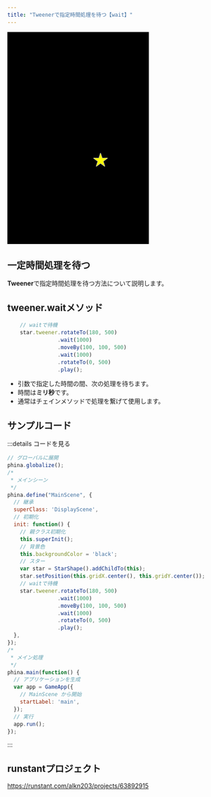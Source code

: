 ```yaml
---
title: "Tweenerで指定時間処理を待つ【wait】"
---
```


![tweener-wait](/images/tweener-wait.gif)

## 一定時間処理を待つ
**Tweener**で指定時間処理を待つ方法について説明します。

## tweener.waitメソッド

```js
    // waitで待機
    star.tweener.rotateTo(180, 500)
                .wait(1000)
                .moveBy(100, 100, 500)
                .wait(1000)
                .rotateTo(0, 500)
                .play();
```

* 引数で指定した時間の間、次の処理を待ちます。
* 時間は**ミリ秒**です。
* 通常はチェインメソッドで処理を繋げて使用します。  

## サンプルコード
:::details コードを見る
```js
// グローバルに展開
phina.globalize();
/*
 * メインシーン
 */
phina.define("MainScene", {
  // 継承
  superClass: 'DisplayScene',
  // 初期化
  init: function() {
    // 親クラス初期化
    this.superInit();
    // 背景色
    this.backgroundColor = 'black';
    // スター
    var star = StarShape().addChildTo(this);
    star.setPosition(this.gridX.center(), this.gridY.center());
    // waitで待機
    star.tweener.rotateTo(180, 500)
                .wait(1000)
                .moveBy(100, 100, 500)
                .wait(1000)
                .rotateTo(0, 500)
                .play();
  },
});
/*
 * メイン処理
 */
phina.main(function() {
  // アプリケーションを生成
  var app = GameApp({
    // MainScene から開始
    startLabel: 'main',
  });
  // 実行
  app.run();
});
```
:::

## runstantプロジェクト
https://runstant.com/alkn203/projects/63892915